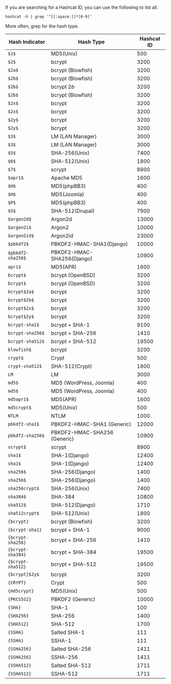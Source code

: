 If you are searching for a Hashcat ID, you can use the following to list all.

`hashcat -h | grep '^[[:space:]]*[0-9]'`

More often, grep for the hash type.

| Hash Indicator       | Hash Type                                | Hashcat ID |
|----------------------|------------------------------------------|------------|
| `$1$`                | MD5(Unix)                                | 500        |
| `$2$`                | bcrypt                                   | 3200       |
| `$2a$`               | bcrypt (Blowfish)                        | 3200       |
| `$2b$`               | bcrypt (Blowfish)                        | 3200       |
| `$2b$`               | bcrypt $2b$                              | 3200       |
| `$2b$`               | bcrypt (Blowfish)                        | 3200       |
| `$2x$`               | bcrypt                                   | 3200       |
| `$2x$`               | bcrypt                                   | 3200       |
| `$2y$`               | bcrypt                                   | 3200       |
| `$2y$`               | bcrypt                                   | 3200       |
| `$3$`                | LM (LAN Manager)                         | 3000       |
| `$3$`                | LM (LAN Manager)                         | 3000       |
| `$5$`                | SHA-256(Unix)                            | 7400       |
| `$6$`                | SHA-512(Unix)                            | 1800       |
| `$7$`                | scrypt                                   | 8900       |
| `$apr1$`             | Apache MD5                               | 1600       |
| `$H$`                | MD5(phpBB3)                              | 400        |
| `$H$`                | MD5(Joomla)                              | 400        |
| `$P$`                | MD5(phpBB3)                              | 400        |
| `$S$`                | SHA-512(Drupal)                          | 7900       |
| `$argon2d$`          | Argon2d                                  | 13000      |
| `$argon2i$`          | Argon2                                   | 10000      |
| `$argon2id$`         | Argon2id                                 | 23000      |
| `$pbkdf2$`           | PBKDF2-HMAC-SHA1(Django)                 | 10000      |
| `$pbkdf2-sha256$`    | PBKDF2-HMAC-SHA256(Django)               | 10900      |
| `apr1$`              | MD5(APR)                                 | 1600       |
| `bcrypt$`            | bcrypt (OpenBSD)                         | 3200       |
| `bcrypt$`            | bcrypt (OpenBSD)                         | 3200       |
| `bcrypt$2a$`         | bcrypt                                   | 3200       |
| `bcrypt$2b$`         | bcrypt                                   | 3200       |
| `bcrypt$2x$`         | bcrypt                                   | 3200       |
| `bcrypt$2y$`         | bcrypt                                   | 3200       |
| `bcrypt-sha1$`       | bcrypt + SHA-1                           | 9100       |
| `bcrypt-sha256$`     | bcrypt + SHA-256                         | 1410       |
| `bcrypt-sha512$`     | bcrypt + SHA-512                         | 19500      |
| `blowfish$`          | bcrypt                                   | 3200       |
| `crypt$`             | Crypt                                    | 500        |
| `crypt-sha512$`      | SHA-512(Crypt)                           | 1800       |
| `LM`                 | LM                                       | 3000       |
| `md5$`               | MD5 (WordPress, Joomla)                  | 400        |
| `md5$`               | MD5 (WordPress, Joomla)                  | 400        |
| `md5apr1$`           | MD5(APR)                                 | 1600       |
| `md5crypt$`          | MD5(Unix)                                | 500        |
| `NTLM`               | NTLM                                     | 1000       |
| `pbkdf2-sha1$`       | PBKDF2-HMAC-SHA1 (Generic)               | 12000      |
| `pbkdf2-sha256$`     | PBKDF2-HMAC-SHA256 (Generic)             | 10900      |
| `scrypt$`            | scrypt                                   | 8900       |
| `sha1$`              | SHA-1(Django)                            | 12400      |
| `sha1$`              | SHA-1(Django)                            | 12400      |
| `sha256$`            | SHA-256(Django)                          | 1400       |
| `sha256$`            | SHA-256(Django)                          | 1400       |
| `sha256crypt$`       | SHA-256(Unix)                            | 7400       |
| `sha384$`            | SHA-384                                  | 10800      |
| `sha512$`            | SHA-512(Django)                          | 1710       |
| `sha512crypt$`       | SHA-512(Unix)                            | 1800       |
| `{bcrypt}`           | bcrypt (Blowfish)                        | 3200       |
| `{bcrypt-sha1}`      | bcrypt + SHA-1                           | 9000       |
| `{bcrypt-sha256}`    | bcrypt + SHA-256                         | 1410       |
| `{bcrypt-sha384}`    | bcrypt + SHA-384                         | 19500      |
| `{bcrypt-sha512}`    | bcrypt + SHA-512                         | 19500      |
| `{bcrypt}$2y$`       | bcrypt                                   | 3200       |
| `{CRYPT}`            | Crypt                                    | 500        |
| `{md5crypt}`         | MD5(Unix)                                | 500        |
| `{PKCS5S2}`          | PBKDF2 (Generic)                         | 10000      |
| `{SHA}`              | SHA-1                                    | 100        |
| `{SHA256}`           | SHA-256                                  | 1400       |
| `{SHA512}`           | SHA-512                                  | 1700       |
| `{SSHA}`             | Salted SHA-1                             | 111        |
| `{SSHA}`             | SSHA-1                                   | 111        |
| `{SSHA256}`          | Salted SHA-256                           | 1411       |
| `{SSHA256}`          | SSHA-256                                 | 1411       |
| `{SSHA512}`          | Salted SHA-512                           | 1711       |
| `{SSHA512}`          | SSHA-512                                 | 1711       |
